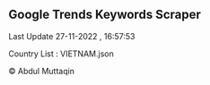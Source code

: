 

## Google Trends Keywords Scraper 
 
Last Update 27-11-2022 , 16:57:53

Country List :
VIETNAM.json



© Abdul Muttaqin 

